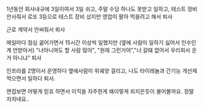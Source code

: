 1년동안 회사내규에 3일이여서 3일 쉬고, 주말 수당 하나도 못받고 일하고, 테스트 장비 안사줘서 로또 3등으로 테스트 장비 샀지만
영업이 팔아 먹을려고 해서 퇴사

근로 계약서 안써줘서 퇴사

매일마다 점심 굶어가면서 15시간 이상씩 일했지만 (옆에 사람이 일하기 싫어서 인수인계 안받아서) 
"너아니여도 할 사람 많아", "원래 그런거야","너 갈떄 없어서 우리회사 온거 아니냐" 퇴사

인프라를 2명이서 운영하다 옆에사람이 위궤양 걸리고, 나도 타이레놀과 간기능 개선제 먹으면서 일하다 퇴사.

면접보면 어떻게 믿죠 하면서 이직을 자주한게 왜이렇게 죄지은듯이 물어볼까요.
정말 지치네요..



